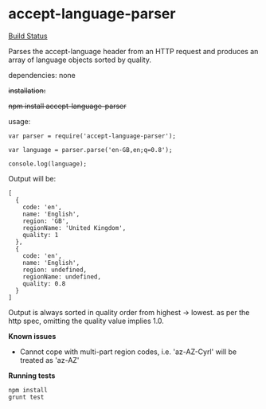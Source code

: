 accept-language-parser
======================

[Build Status](https://travis-ci.org/texh/accept-language-parser.png?branch=master)

Parses the accept-language header from an HTTP request and produces an array of language objects sorted by quality.

dependencies: none

~~installation:~~


~~npm install accept-language-parser~~


usage:

```
var parser = require('accept-language-parser');

var language = parser.parse('en-GB,en;q=0.8');

console.log(language);
```

Output will be:

```
[ 
  { 
    code: 'en',
    name: 'English',
    region: 'GB',
    regionName: 'United Kingdom',
    quality: 1
  },
  { 
    code: 'en',
    name: 'English',
    region: undefined,
    regionName: undefined,
    quality: 0.8
  }
]
```

Output is always sorted in quality order from highest -> lowest. as per the http spec, omitting the quality value implies 1.0.

__Known issues__
- Cannot cope with multi-part region codes, i.e. 'az-AZ-Cyrl' will be treated as 'az-AZ'

__Running tests__
```
npm install
grunt test
```
